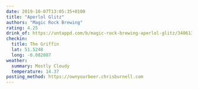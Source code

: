 ```yaml
---
date: 2019-10-07T13:05:35+0100
title: "Aperlol Glitz"
authors: "Magic Rock Brewing"
rating: 4.25
drink_of: https://untappd.com/b/magic-rock-brewing-aperlol-glitz/3406139
checkin:
  title: The Griffin
  lat: 51.5248
  long: -0.082087
weather:
  summary: Mostly Cloudy
  temperature: 14.37
posting_method: https://ownyourbeer.chrisburnell.com
---
```

